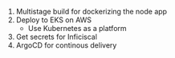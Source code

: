 1. Multistage build for dockerizing the node app
2. Deploy to EKS on AWS
	- Use Kubernetes as a platform
3. Get secrets for Inficiscal
4. ArgoCD for continous delivery